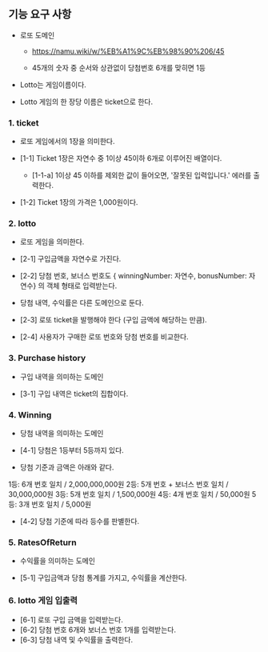 ## 기능 요구 사항

- 로또 도메인

  - https://namu.wiki/w/%EB%A1%9C%EB%98%90%206/45

  - 45개의 숫자 중 순서와 상관없이 당첨번호 6개를 맞히면 1등

- Lotto는 게임이름이다.
- Lotto 게임의 한 장당 이름은 ticket으로 한다.

### 1. ticket

- 로또 게임에서의 1장을 의미한다.

- [1-1] Ticket 1장은 자연수 중 1이상 45이하 6개로 이루어진 배열이다.
  - [1-1-a] 1이상 45 이하를 제외한 값이 들어오면, '잘못된 입력입니다.' 에러를 출력한다.
- [1-2] Ticket 1장의 가격은 1,000원이다.

### 2. lotto

- 로또 게임을 의미한다.

- [2-1] 구입금액을 자연수로 가진다.
- [2-2] 당첨 번호, 보너스 번호도 { winningNumber: 자연수, bonusNumber: 자연수} 의 객체 형태로 입력받는다.

- 당첨 내역, 수익률은 다른 도메인으로 둔다.

- [2-3] 로또 ticket을 발행해야 한다 (구입 금액에 해당하는 만큼).

- [2-4] 사용자가 구매한 로또 번호와 당첨 번호를 비교한다.

### 3. Purchase history

- 구입 내역을 의미하는 도메인

- [3-1] 구입 내역은 ticket의 집합이다.

### 4. Winning

- 당첨 내역을 의미하는 도메인

- [4-1] 당첨은 1등부터 5등까지 있다.

- 당첨 기준과 금액은 아래와 같다.

1등: 6개 번호 일치 / 2,000,000,000원
2등: 5개 번호 + 보너스 번호 일치 / 30,000,000원
3등: 5개 번호 일치 / 1,500,000원
4등: 4개 번호 일치 / 50,000원
5등: 3개 번호 일치 / 5,000원

- [4-2] 당첨 기준에 따라 등수를 판별한다.

### 5. RatesOfReturn

- 수익률을 의미하는 도메인

- [5-1] 구입금액과 당첨 통계를 가지고, 수익률을 계산한다.

### 6. lotto 게임 입출력

- [6-1] 로또 구입 금액을 입력받는다.
- [6-2] 당첨 번호 6개와 보너스 번호 1개를 입력받는다.
- [6-3] 당첨 내역 및 수익률을 출력한다.

